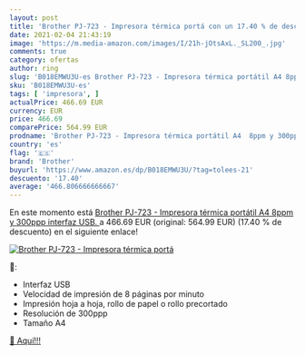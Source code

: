 ```yaml
---
layout: post
title: 'Brother PJ-723 - Impresora térmica portá con un 17.40 % de descuento'
date: 2021-02-04 21:43:19
image: 'https://m.media-amazon.com/images/I/21h-jOtsAxL._SL200_.jpg'
comments: true
category: ofertas
author: ring
slug: 'B018EMWU3U-es Brother PJ-723 - Impresora térmica portátil A4 8ppm y...'
sku: 'B018EMWU3U-es'
tags: [ 'impresora', ]
actualPrice: 466.69 EUR
currency: EUR
price: 466.69
comparePrice: 564.99 EUR
prodname: 'Brother PJ-723 - Impresora térmica portátil A4  8ppm y 300ppp  interfaz USB. '
country: 'es'
flag: '🇪🇸'
brand: 'Brother'
buyurl: 'https://www.amazon.es/dp/B018EMWU3U/?tag=tolees-21'
descuento: '17.40'
average: '466.806666666667'
---
```


En este momento está [Brother PJ-723 - Impresora térmica portátil A4  8ppm y 300ppp  interfaz USB. ](https://www.amazon.es/dp/B018EMWU3U/?tag=tolees-21) a 466.69 EUR (original: 564.99 EUR) (17.40 %  de descuento) en el siguiente enlace!

[![Brother PJ-723 - Impresora térmica portá](https://m.media-amazon.com/images/I/21h-jOtsAxL._SL200_.jpg)](https://www.amazon.es/dp/B018EMWU3U/?tag=tolees-21)

🔎:

- Interfaz USB
- Velocidad de impresión de 8 páginas por minuto
- Impresión hoja a hoja, rollo de papel o rollo precortado
- Resolución de 300ppp
- Tamaño A4

[🛒 Aquí!!!](https://www.amazon.es/dp/B018EMWU3U/?tag=tolees-21)
